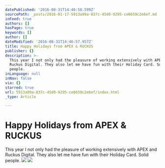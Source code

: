 ```yaml
---
datePublished: '2016-08-31T14:46:58.599Z'
sourcePath: _posts/2016-01-17-5913a99a-837c-45d0-9295-ce6659c2e6ef.md
inFeed: true
authors: []
hasPage: true
keywords: []
author: []
dateModified: '2016-08-31T14:46:57.957Z'
title: Happy Holidays from APEX & RUCKUS
publisher: {}
description: >-
  This year I not only had the pleasure of working extensively with APEX and
  Ruckus Digital. They also let me have fun with their Holiday Card. Solid
  people.
inLanguage: null
inNav: false
via: {}
starred: true
url: 5913a99a-837c-45d0-9295-ce6659c2e6ef/index.html
_type: Article

---
```

# Happy Holidays from APEX & RUCKUS

This year I not only had the pleasure of working extensively with APEX and Ruckus Digital. They also let me have fun with their Holiday Card. Solid people.
![](https://s3-us-west-2.amazonaws.com/the-grid-img/p/33e717f528ccf91e8ea51b4805333a6d22354623.png)
![](https://s3-us-west-2.amazonaws.com/the-grid-img/p/06631103ffa583e40022daca79701df17fcfec8c.png)